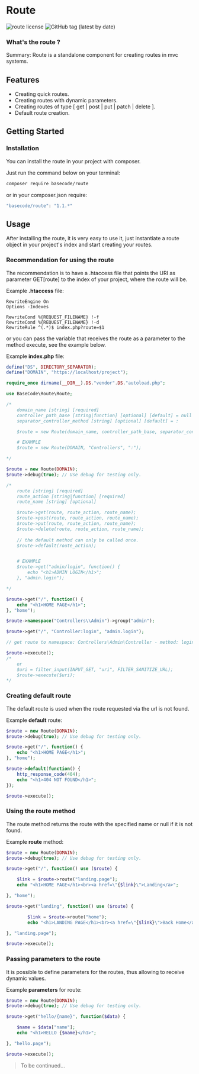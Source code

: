 # **Route**

![route license](https://img.shields.io/github/license/arthurthcoder/route?color=%2332C754&logo=MIT)
![GitHub tag (latest by date)](https://img.shields.io/github/v/tag/arthurthcoder/route)

### What's the route ?

Summary: Route is a standalone component for creating routes in mvc systems.

## Features

- Creating quick routes.
- Creating routes with dynamic parameters.
- Creating routes of type [ get | post | put | patch | delete ].
- Default route creation.

## Getting Started

### Installation

You can install the route in your project with composer.

Just run the command below on your terminal:

```bash
composer require basecode/route
```
or in your composer.json require:

```bash
"basecode/route": "1.1.*"
```

## Usage

After installing the route, it is very easy to use it, just instantiate a route object in your project's index and start creating your routes.

### Recommendation for using the route

The recommendation is to have a .htaccess file that points the URI as parameter GET[route] to the index of your project, where the route will be.

Example **.htaccess** file:

```apacheconf
RewriteEngine On
Options -Indexes

RewriteCond %{REQUEST_FILENAME} !-f
RewriteCond %{REQUEST_FILENAME} !-d
RewriteRule ^(.*)$ index.php?route=$1
```

or you can pass the variable that receives the route as a parameter to the method execute, see the example below.

Example **index.php** file:

```php
define("DS", DIRECTORY_SEPARATOR);
define("DOMAIN", "https://localhost/project");

require_once dirname(__DIR__).DS."vendor".DS."autoload.php";

use BaseCode\Route\Route;

/*
    domain_name [string] [required]
    controller_path_base [string|function] [optional] [default] = null
    separator_controller_method [string] [optional] [default] = :

    $route = new Route(domain_name, controller_path_base, separator_controller_method);

    # EXAMPLE
    $route = new Route(DOMAIN, "Controllers", ":");

*/

$route = new Route(DOMAIN);
$route->debug(true); // Use debug for testing only.

/*
    route [string] [required]
    route_action [string|function] [required]
    route_name [string] [optional]

    $route->get(route, route_action, route_name);
    $route->post(route, route_action, route_name);
    $route->put(route, route_action, route_name);
    $route->delete(route, route_action, route_name);
    
    // the default method can only be called once.
    $route->default(route_action);


    # EXAMPLE
    $route->get("admin/login", function() {
        echo "<h1>ADMIN LOGIN</h1>";
    }, "admin.login");

*/

$route->get("/", function() {
    echo "<h1>HOME PAGE</h1>";
}, "home");

$route->namespace("Controllers\\Admin")->group("admin");

$route->get("/", "Controller:login", "admin.login");

// get route to namespace: Controllers\Admin\Controller - method: login

$route->execute();
/*
    or
    $uri = filter_input(INPUT_GET, "uri", FILTER_SANITIZE_URL);
    $route->execute($uri);
*/
```

### Creating default route

The default route is used when the route requested via the url is not found.

Example **default** route:

```php
$route = new Route(DOMAIN);
$route->debug(true); // Use debug for testing only.

$route->get("/", function() {
    echo "<h1>HOME PAGE</h1>";
}, "home");

$route->default(function() {
    http_response_code(404);
    echo "<h1>404 NOT FOUND</h1>";
});

$route->execute();
```

### Using the route method

The route method returns the route with the specified name or null if it is not found.

Example **route** method:

```php
$route = new Route(DOMAIN);
$route->debug(true); // Use debug for testing only.

$route->get("/", function() use ($route) {

    $link = $route->route("landing.page");
    echo "<h1>HOME PAGE</h1><br><a href=\"{$link}\">Landing</a>";

}, "home");

$route->get("landing", function() use ($route) {

        $link = $route->route("home");
        echo "<h1>LANDING PAGE</h1><br><a href=\"{$link}\">Back Home</a>";

}, "landing.page");

$route->execute();
```

### Passing parameters to the route

It is possible to define parameters for the routes, thus allowing to receive dynamic values.

Example **parameters** for route:

```php
$route = new Route(DOMAIN);
$route->debug(true); // Use debug for testing only.

$route->get("hello/{name}", function($data) {

    $name = $data["name"];
    echo "<h1>HELLO {$name}</h1>";

}, "hello.page");

$route->execute();
```

> To be continued...